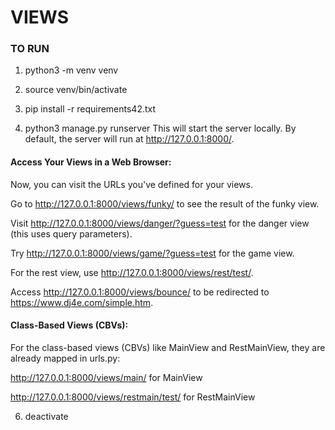 # VIEWS


### TO RUN

1. python3 -m venv venv

2. source venv/bin/activate

3. pip install -r requirements42.txt

4. python3 manage.py runserver
This will start the server locally. By default, the server will run at http://127.0.0.1:8000/.

#### Access Your Views in a Web Browser:

Now, you can visit the URLs you've defined for your views.

Go to http://127.0.0.1:8000/views/funky/ to see the result of the funky view.

Visit http://127.0.0.1:8000/views/danger/?guess=test for the danger view (this uses query parameters).

Try http://127.0.0.1:8000/views/game/?guess=test for the game view.

For the rest view, use http://127.0.0.1:8000/views/rest/test/.

Access http://127.0.0.1:8000/views/bounce/ to be redirected to https://www.dj4e.com/simple.htm.

#### Class-Based Views (CBVs):

For the class-based views (CBVs) like MainView and RestMainView, they are already mapped in urls.py:

http://127.0.0.1:8000/views/main/ for MainView

http://127.0.0.1:8000/views/restmain/test/ for RestMainView

6. deactivate
